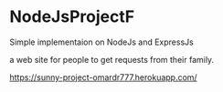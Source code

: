 # NodeJsProjectF
Simple implementaion on NodeJs and ExpressJs

a web site for people to get requests from their family.

  https://sunny-project-omardr777.herokuapp.com/
